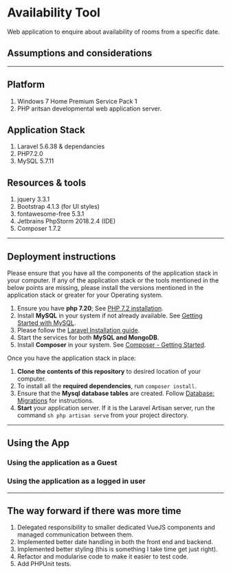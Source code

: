 # Availability Tool

Web application to enquire about availability of rooms from a specific date.

## Assumptions and considerations


---

## Platform
1. Windows 7 Home Premium Service Pack 1
2. PHP aritsan developmental web application server.

## Application Stack
1. Laravel 5.6.38 & dependancies
2. PHP7.2.0
4. MySQL 5.7.11

## Resources & tools
1. jquery 3.3.1
2. Bootstrap 4.1.3 (for UI styles)
3. fontawesome-free 5.3.1
6. Jetbrains PhpStorm 2018.2.4 (IDE)
7. Composer 1.7.2

---

## Deployment instructions
Please ensure that you have all the components of the application stack in your computer. If any of the application stack or the tools mentioned in the below points are missing, please install the versions mentioned in the application stack or greater for your Operating system.

1. Ensure you have **php 7.20**; See [PHP 7.2 installation](http://php.net/manual/en/install.php).
2. Install **MySQL** in your system if not already available. See [Getting Started with MySQL](https://dev.mysql.com/doc/mysql-getting-started/en/).
3. Please follow the [Laravel Installation guide](https://laravel.com/docs/5.6/installation).
4. Start the services for both **MySQL and MongoDB**.
5. Install **Composer** in your system. See [Composer - Getting Started](https://getcomposer.org/doc/00-intro.md).

Once you have the application stack in place:

1. **Clone the contents of this repository** to desired location of your computer.
2. To install all the **required dependencies**, run ``composer install``.
3. Ensure that the **Mysql database tables** are created. Follow [Database: Migrations](https://laravel.com/docs/5.7/migrations#creating-tables) for instructions.
4. **Start** your application server. If it is the Laravel Artisan server, run the command ``sh php artisan serve`` from your project directory.

---

## Using the App


### Using the application as a Guest


### Using the application as a logged in user


---

## The way forward if there was more time
1. Delegated responsibility to smaller dedicated VueJS components and managed communication between them.
2. Implemented better date handling in both the front end and backend.
3. Implemented better styling (this is something I take time get just right).
4. Refactor and modularise code to make it easier to test code.
5. Add PHPUnit tests.
